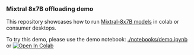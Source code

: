 

### Mixtral 8x7B offloading demo

This repository showcases how to run [Mixtral-8x7B models](https://mistral.ai/news/mixtral-of-experts/) in colab or consumer desktops.

To try this demo, please use the demo notebook:  [./notebooks/demo.ipynb](./notebooks/demo.ipynb) or [![Open In Colab](https://colab.research.google.com/assets/colab-badge.svg)](https://colab.research.google.com/github/dvmazur/mixtral-offloading/blob/master/notebooks/demo.ipynb)
